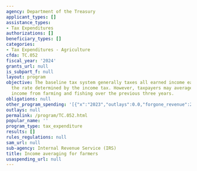 ```yaml
---
agency: Department of the Treasury
applicant_types: []
assistance_types:
- Tax Expenditures
authorizations: []
beneficiary_types: []
categories:
- Tax Expenditures - Agriculture
cfda: TC.052
fiscal_year: '2024'
grants_url: null
is_subpart_f: null
layout: program
objective: The baseline tax system generally taxes all earned income each year at
  the rate determined by the income tax. However, taxpayers may average their taxable
  income from farming and fishing over the previous three years.
obligations: null
other_program_spending: '[{"x":"2023","outlays":0.0,"forgone_revenue":210000000.0},{"x":"2024","outlays":0.0,"forgone_revenue":200000000.0},{"x":"2025","outlays":0.0,"forgone_revenue":210000000.0}]'
outlays: null
permalink: /program/TC.052.html
popular_name: ''
program_type: tax_expenditure
results: []
rules_regulations: null
sam_url: null
sub-agency: Internal Revenue Service (IRS)
title: Income averaging for farmers
usaspending_url: null
---
```

